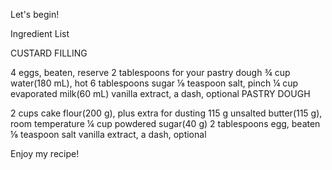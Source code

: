 Let's begin!

Ingredient List

CUSTARD FILLING

4 eggs, beaten, reserve 2 tablespoons for your pastry dough
¾ cup water(180 mL), hot
6 tablespoons sugar
⅛ teaspoon salt, pinch
¼ cup evaporated milk(60 mL)
vanilla extract, a dash, optional
PASTRY DOUGH

2 cups cake flour(200 g), plus extra for dusting
115 g unsalted butter(115 g), room temperature
¼ cup powdered sugar(40 g)
2 tablespoons egg, beaten
⅛ teaspoon salt
vanilla extract, a dash, optional

Enjoy my recipe!